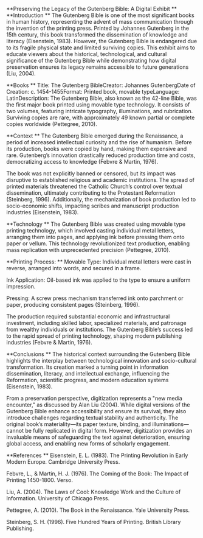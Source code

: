 **Preserving the Legacy of the Gutenberg Bible: A Digital Exhibit
**
**Introduction
**
The Gutenberg Bible is one of the most significant books in human history, representing the advent of mass communication through the invention of the printing press. Printed by Johannes Gutenberg in the 15th century, this book transformed the dissemination of knowledge and literacy (Eisenstein, 1983). However, the Gutenberg Bible is endangered due to its fragile physical state and limited surviving copies. This exhibit aims to educate viewers about the historical, technological, and cultural significance of the Gutenberg Bible while demonstrating how digital preservation ensures its legacy remains accessible to future generations (Liu, 2004).

**Books
**
Title: The Gutenberg BibleCreator: Johannes GutenbergDate of Creation: c. 1454-1455Format: Printed book, movable typeLanguage: LatinDescription: The Gutenberg Bible, also known as the 42-line Bible, was the first major book printed using movable type technology. It consists of two volumes, featuring intricate typography, illuminations, and rubrication. Surviving copies are rare, with approximately 49 known partial or complete copies worldwide (Pettegree, 2010).

**Context
**
The Gutenberg Bible emerged during the Renaissance, a period of increased intellectual curiosity and the rise of humanism. Before its production, books were copied by hand, making them expensive and rare. Gutenberg’s innovation drastically reduced production time and costs, democratizing access to knowledge (Febvre & Martin, 1976).

The book was not explicitly banned or censored, but its impact was disruptive to established religious and academic institutions. The spread of printed materials threatened the Catholic Church’s control over textual dissemination, ultimately contributing to the Protestant Reformation (Steinberg, 1996). Additionally, the mechanization of book production led to socio-economic shifts, impacting scribes and manuscript production industries (Eisenstein, 1983).

**Technology
**
The Gutenberg Bible was created using movable type printing technology, which involved casting individual metal letters, arranging them into pages, and applying ink before pressing them onto paper or vellum. This technology revolutionized text production, enabling mass replication with unprecedented precision (Pettegree, 2010).

**Printing Process:
**
Movable Type: Individual metal letters were cast in reverse, arranged into words, and secured in a frame.

Ink Application: Oil-based ink was applied to the type to ensure a uniform impression.

Pressing: A screw press mechanism transferred ink onto parchment or paper, producing consistent pages (Steinberg, 1996).

The production required substantial economic and infrastructural investment, including skilled labor, specialized materials, and patronage from wealthy individuals or institutions. The Gutenberg Bible’s success led to the rapid spread of printing technology, shaping modern publishing industries (Febvre & Martin, 1976).

**Conclusions
**
The historical context surrounding the Gutenberg Bible highlights the interplay between technological innovation and socio-cultural transformation. Its creation marked a turning point in information dissemination, literacy, and intellectual exchange, influencing the Reformation, scientific progress, and modern education systems (Eisenstein, 1983).

From a preservation perspective, digitization represents a "new media encounter," as discussed by Alan Liu (2004). While digital versions of the Gutenberg Bible enhance accessibility and ensure its survival, they also introduce challenges regarding textual stability and authenticity. The original book’s materiality—its paper texture, binding, and illuminations—cannot be fully replicated in digital form. However, digitization provides an invaluable means of safeguarding the text against deterioration, ensuring global access, and enabling new forms of scholarly engagement.

**References
**
Eisenstein, E. L. (1983). The Printing Revolution in Early Modern Europe. Cambridge University Press.

Febvre, L., & Martin, H. J. (1976). The Coming of the Book: The Impact of Printing 1450-1800. Verso.

Liu, A. (2004). The Laws of Cool: Knowledge Work and the Culture of Information. University of Chicago Press.

Pettegree, A. (2010). The Book in the Renaissance. Yale University Press.

Steinberg, S. H. (1996). Five Hundred Years of Printing. British Library Publishing.

